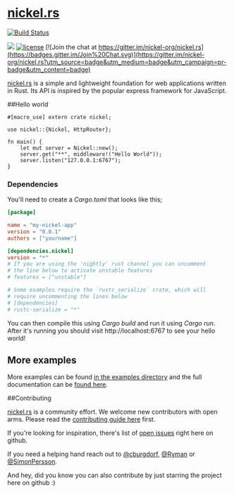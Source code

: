 # [nickel.rs](http://nickel.rs) 

[![Build Status](https://secure.travis-ci.org/robisys/nickel.rs.svg?branch=master)](https://travis-ci.org/robisys/nickel.rs)

[![](http://meritbadge.herokuapp.com/nickel)](https://crates.io/crates/nickel) [![license](http://img.shields.io/badge/license-MIT-blue.svg)](https://raw.githubusercontent.com/nickel-org/nickel.rs/master/LICENSE) [![Join the chat at https://gitter.im/nickel-org/nickel.rs](https://badges.gitter.im/Join%20Chat.svg)](https://gitter.im/nickel-org/nickel.rs?utm_source=badge&utm_medium=badge&utm_campaign=pr-badge&utm_content=badge)

[nickel.rs](http://nickel.rs) is a simple and lightweight foundation for web applications written in Rust. Its API is inspired by the popular express framework for JavaScript.

##Hello world

```rust,no_run
#[macro_use] extern crate nickel;

use nickel::{Nickel, HttpRouter};

fn main() {
    let mut server = Nickel::new();
    server.get("**", middleware!("Hello World"));
    server.listen("127.0.0.1:6767");
}
```

### Dependencies

You'll need to create a *Cargo.toml* that looks like this;

```toml
[package]

name = "my-nickel-app"
version = "0.0.1"
authors = ["yourname"]

[dependencies.nickel]
version = "*"
# If you are using the 'nightly' rust channel you can uncomment
# the line below to activate unstable features
# features = ["unstable"]

# Some examples require the `rustc_serialize` crate, which will
# require uncommenting the lines below
# [dependencies]
# rustc-serialize = "*"
```

You can then compile this using *Cargo build* and run it using *Cargo run*. After it's running you should visit http://localhost:6767 to see your hello world!

## More examples

More examples can be found [in the examples directory](/examples/) and the full documentation can be [found here](http://docs.nickel.rs).

##Contributing

[nickel.rs](http://nickel.rs) is a community effort. We welcome new contributors with open arms. Please read the [contributing guide here](/contributing.md) first.

If you're looking for inspiration, there's list of [open issues](https://github.com/nickel-org/nickel/issues?state=open) right here on github.

If you need a helping hand reach out to [@cburgdorf](https://github.com/cburgdorf), [@Ryman](https://github.com/Ryman) or [@SimonPersson](https://github.com/SimonPersson).

And hey, did you know you can also contribute by just starring the project here on github :)
